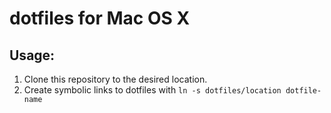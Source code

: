 # dotfiles for Mac OS X

## Usage:
1. Clone this repository to the desired location.
2. Create symbolic links to dotfiles with ```ln -s dotfiles/location dotfile-name```

